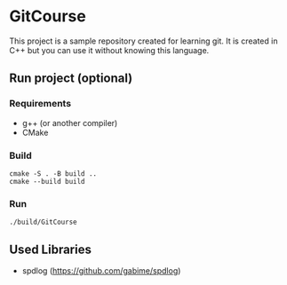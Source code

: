 # GitCourse
This project is a sample repository created for learning git.
It is created in C++ but you can use it without knowing this language.

## Run project (optional)

### Requirements
- g++ (or another compiler)
- CMake

### Build
```
cmake -S . -B build ..
cmake --build build
```
### Run
```
./build/GitCourse
```

## Used Libraries
- spdlog (https://github.com/gabime/spdlog)